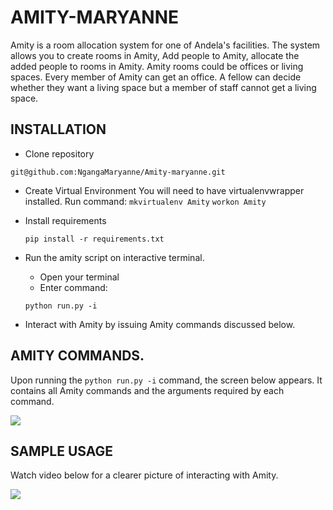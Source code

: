 # AMITY-MARYANNE 
Amity is a room allocation system for one of Andela's facilities. 
The system allows you to create rooms in Amity, Add people to Amity, allocate the added people to rooms in Amity. 
Amity rooms could be offices or living spaces. 
Every member of Amity can get an office. A fellow can decide whether they want a living space but 
a member of staff cannot get a living space. 
## INSTALLATION
* Clone repository

 ```git@github.com:NgangaMaryanne/Amity-maryanne.git```

* Create Virtual Environment
You will need to have virtualenvwrapper installed. 
Run command:
```mkvirtualenv Amity```
```workon Amity```
* Install requirements

  ```pip install -r requirements.txt```
* Run the amity script on interactive terminal.
  * Open your terminal 
  * Enter command:
  
  ```python run.py -i```
* Interact with Amity by issuing Amity commands discussed below.

## AMITY COMMANDS.
Upon running the `python run.py -i` command, the screen below appears.
It contains all Amity commands and the arguments required by each command.

![](amity_welcome.png)
## SAMPLE USAGE
Watch video below for a clearer picture of interacting with Amity.

<a href="https://asciinema.org/a/78537s65q8zulfy2asm8qah6e" target="_blank"><img src="https://asciinema.org/a/78537s65q8zulfy2asm8qah6e.png" /></a>